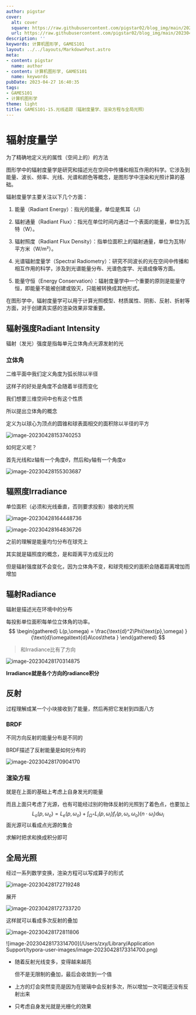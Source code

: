 ```yaml
---
author: pigstar
cover:
  alt: cover
  square: https://raw.githubusercontent.com/pigstar02/blog_img/main/202304141736721.png
  url: https://raw.githubusercontent.com/pigstar02/blog_img/main/202304141736721.png
description: ''
keywords: 计算机图形学, GAMES101
layout: ../../layouts/MarkdownPost.astro
meta:
- content: pigstar
  name: author
- content: 计算机图形学, GAMES101
  name: keywords
pubDate: 2023-04-27 16:40:35
tags:
- GAMES101
- 计算机图形学
theme: light
title: GAMES101-15.光线追踪（辐射度量学、渲染方程与全局光照）
---
```


# 辐射度量学

为了精确地定义光的属性（空间上的）的方法

图形学中的辐射度量学是研究和描述光在空间中传播和相互作用的科学。它涉及到能量、波长、频率、光线、光谱和颜色等概念，是图形学中渲染和光照计算的基础。

辐射度量学主要关注以下几个方面：

1. 能量（Radiant Energy）：指光的能量，单位是焦耳（J）

2. 辐射通量（Radiant Flux）：指光在单位时间内通过一个表面的能量，单位为瓦特（W）。

3. 辐射照度（Radiant Flux Density）：指单位面积上的辐射通量，单位为瓦特/平方米（W/m²）。

4. 光谱辐射度量学（Spectral Radiometry）：研究不同波长的光在空间中传播和相互作用的科学，涉及到光谱能量分布、光谱色度学、光谱成像等方面。

5. 能量守恒（Energy Conservation）：辐射度量学中一个重要的原则是能量守恒，即能量不能被创建或毁灭，只能被转换成其他形式。

在图形学中，辐射度量学可以用于计算光照模型、材质属性、阴影、反射、折射等方面，对于创建真实感的渲染效果非常重要。

## 辐射强度Radiant Intensity

辐射（发光）强度是指每单元立体角点光源发射的光

### 立体角

二维平面中我们定义角度为弧长除以半径

这样子的好处是角度不会随着半径而变化

我们想要三维空间中也有这个性质

所以提出立体角的概念

定义为以球心为顶点的圆锥和球表面相交的面积除以半径的平方

![image-20230428153740253](https://raw.githubusercontent.com/pigstar02/blog_img/main/202304281537287.png)

如何定义呢？

首先光线和z轴有一个角度$\theta$，然后和y轴有一个角度$\alpha$

![image-20230428155303687](https://raw.githubusercontent.com/pigstar02/blog_img/main/202304281553725.png)

## 辐照度Irradiance

单位面积（必须和光线垂直，否则要求投影）接收的光照

![image-20230428164448736](https://raw.githubusercontent.com/pigstar02/blog_img/main/202304281644763.png)

![image-20230428164836726](https://raw.githubusercontent.com/pigstar02/blog_img/main/202304281648773.png)

之前的理解是能量均匀分布在球壳上

其实就是辐照度的概念，是和距离平方成反比的

但是辐射强度就不会变化，因为立体角不变，和球壳相交的面积会随着距离增加而增加

## 辐射Radiance

辐射是描述光在环境中的分布

每投影单位面积每单位立体角的功率。
$$
\begin{gathered}
L(p,\omega) = 
\frac{\text{d}^2\Phi(\text{p},\omega) }
{\text{d}\omega\text{d}A\cos\theta }
\end{gathered}
$$

> 和Irradiance比有了方向

![image-20230428170314875](https://raw.githubusercontent.com/pigstar02/blog_img/main/202304281703940.png)

**Irradiance就是各个方向的radiance积分**

## 反射

过程理解成某一个小块接收到了能量，然后再把它发射到四面八方

### BRDF

不同方向反射的能量分布是不同的

BRDF描述了反射能量是如何分布的

![image-20230428170904170](https://raw.githubusercontent.com/pigstar02/blog_img/main/202304281709206.png)

### 渲染方程

就是在上面的基础上考虑上自身发光的能量

而且上面只考虑了光源，也有可能经过别的物体反射的光照到了着色点，也要加上
$$
L_{o}(p,\omega_{o})=L_{e}(p,\omega_{o})+\int_{\Omega^{+}}L_{i}(p,\omega_{i})f_{r}(p,\omega_{i},\omega_{o})(n\cdot\omega_{i})\mathrm{d}\omega_{i}
$$
面光源可以看成点光源的集合

求解时把求和换成积分即可

## 全局光照

经过一系列数学变换，渲染方程可以写成算子的形式

![image-20230428172719248](https://raw.githubusercontent.com/pigstar02/blog_img/main/202304281727284.png) 

展开

![image-20230428172733720](https://raw.githubusercontent.com/pigstar02/blog_img/main/202304281727752.png)

这样就可以看成多次反射的叠加

![image-20230428172811806](https://raw.githubusercontent.com/pigstar02/blog_img/main/202304281728838.png)

![image-20230428173314700](/Users/zxy/Library/Application Support/typora-user-images/image-20230428173314700.png)

- 随着反射光线变多，变得越来越亮

  但不是无限制的叠加，最后会收敛到一个值

- 上方的灯会突然变亮是因为在玻璃中会反射多次，所以增加一次可能还没有反射出来

- 只考虑自身发光就是光栅化的效果
